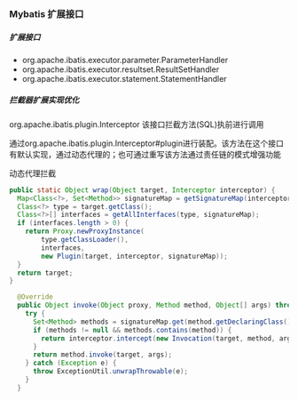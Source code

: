 ### Mybatis 扩展接口

##### 扩展接口

- org.apache.ibatis.executor.parameter.ParameterHandler
- org.apache.ibatis.executor.resultset.ResultSetHandler
- org.apache.ibatis.executor.statement.StatementHandler



##### 拦截器扩展实现优化

org.apache.ibatis.plugin.Interceptor 该接口拦截方法(SQL)执前进行调用

通过org.apache.ibatis.plugin.Interceptor#plugin进行装配。该方法在这个接口有默认实现，通过动态代理的；也可通过重写该方法通过责任链的模式增强功能

动态代理拦截

```java
public static Object wrap(Object target, Interceptor interceptor) {
  Map<Class<?>, Set<Method>> signatureMap = getSignatureMap(interceptor);
  Class<?> type = target.getClass();
  Class<?>[] interfaces = getAllInterfaces(type, signatureMap);
  if (interfaces.length > 0) {
    return Proxy.newProxyInstance(
        type.getClassLoader(),
        interfaces,
        new Plugin(target, interceptor, signatureMap));
  }
  return target;
}

  @Override
  public Object invoke(Object proxy, Method method, Object[] args) throws Throwable {
    try {
      Set<Method> methods = signatureMap.get(method.getDeclaringClass());
      if (methods != null && methods.contains(method)) {
        return interceptor.intercept(new Invocation(target, method, args));
      }
      return method.invoke(target, args);
    } catch (Exception e) {
      throw ExceptionUtil.unwrapThrowable(e);
    }
  }
```
